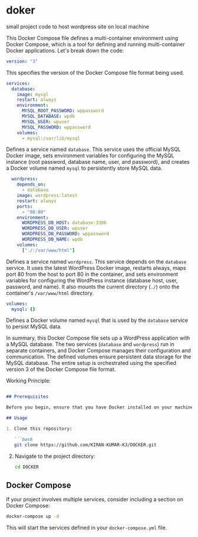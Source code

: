# doker
 small project code to host wordpress site on local machine

 This Docker Compose file defines a multi-container environment using Docker Compose, which is a tool for defining and running multi-container Docker applications. Let's break down the code:

```yaml
version: "3"
```

This specifies the version of the Docker Compose file format being used.

```yaml
services:
  database:
    image: mysql
    restart: always
    environment:
      MYSQL_ROOT_PASSWORD: wppassword
      MYSQL_DATABASE: wpdb
      MYSQL_USER: wpuser
      MYSQL_PASSWORD: wppassword
    volumes:
      - mysql:/var/lib/mysql
```

Defines a service named `database`. This service uses the official MySQL Docker image, sets environment variables for configuring the MySQL instance (root password, database name, user, and password), and creates a Docker volume named `mysql` to persistently store MySQL data.

```yaml
  wordpress:
    depends_on:
      - database
    image: wordpress:latest
    restart: always
    ports:
      - "80:80"
    environment:
      WORDPRESS_DB_HOST: database:3306
      WORDPRESS_DB_USER: wpuser
      WORDPRESS_DB_PASSWORD: wppassword
      WORDPRESS_DB_NAME: wpdb
    volumes:
      ["./:/var/www/html"]
```

Defines a service named `wordpress`. This service depends on the `database` service. It uses the latest WordPress Docker image, restarts always, maps port 80 from the host to port 80 in the container, and sets environment variables for configuring the WordPress instance (database host, user, password, and name). It also mounts the current directory (`./`) onto the container's `/var/www/html` directory.

```yaml
volumes:
  mysql: {}
```

Defines a Docker volume named `mysql` that is used by the `database` service to persist MySQL data.

In summary, this Docker Compose file sets up a WordPress application with a MySQL database. The two services (`database` and `wordpress`) run in separate containers, and Docker Compose manages their configuration and communication. The defined volumes ensure persistent data storage for the MySQL database. The entire setup is orchestrated using the specified version 3 of the Docker Compose file format.

Working Principle:

```markdown

## Prerequisites

Before you begin, ensure that you have Docker installed on your machine. If not, you can download and install Docker from the [official Docker website](https://www.docker.com/get-started).

## Usage

1. Clone this repository:

   ```bash
   git clone https://github.com/KIRAN-KUMAR-K3/DOCKER.git
   ```

2. Navigate to the project directory:

   ```bash
   cd DOCKER
   ```

## Docker Compose

If your project involves multiple services, consider including a section on Docker Compose:

```bash
docker-compose up -d
```

This will start the services defined in your `docker-compose.yml` file.




